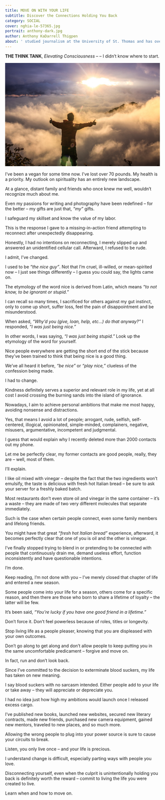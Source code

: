 ```yaml
---
title: MOVE ON WITH YOUR LIFE
subtitle: Discover the Connections Holding You Back 
category: SOCIAL
cover: nghia-le-57365.jpg
portrait: anthony-dark.jpg
author: Anthony KaDarrell Thigpen
about: ' studied journalism at the University of St. Thomas and has over 25 years-experience in publishing. AP Style news writing, marketing and photography are his passions.'
---
```


**THE THINK TANK**, *Elevating Consciousness* – – I didn’t know where to start.

![unsplash.com](./nghia-le-57365.jpg)

I’ve been a vegan for some time now. I’ve lost over 70 pounds. My health is a priority. My outlook on spirituality has an entirely new landscape. 

At a glance, distant family and friends who once knew me well, wouldn’t recognize much about me. 

Even my passions for writing and photography have been redefined – for the better – my gifts are just that, *“my”* gifts.

I safeguard my skillset and know the value of my labor.  

This is the response I gave to a missing-in-action friend attempting to reconnect after unexpectedly disappearing.

Honestly, I had no intentions on reconnecting, I merely slipped up and answered an unidentified cellular call. Afterward, I refused to be rude.

I admit, I’ve changed.

I used to be *“the nice guy”*. Not that I’m cruel, ill-willed, or mean-spirited now – I just see things differently – I guess you could say, the lights came on.

The etymology of the word nice is derived from Latin, which means *“to not know, to be ignorant or stupid.”*

I can recall so many times, I sacrificed for others against my gut instinct, only to come up short, suffer loss, feel the pain of disappointment and be misunderstood.

When asked, *“Why’d you (give, loan, help, etc…) do that anyway?”* I responded, *“I was just being nice.”*

In other words, I was saying, *“I was just being stupid.”* Look up the etymology of the word for yourself.

Nice people everywhere are getting the short end of the stick because they’ve been trained to think that being nice is a good thing. 

We’ve all heard it before, *“be nice”* or *“play nice,”* clueless of the confession being made. 

I had to change.

Kindness definitely serves a superior and relevant role in my life, yet at all cost I avoid crossing the burning sands into the island of ignorance.  

Nowadays, I aim to achieve personal ambitions that make me most happy, avoiding nonsense and distractions.

Yes, that means I avoid a lot of people; arrogant, rude, selfish, self-centered, illogical, opinionated, simple-minded, complainers, negative, misusers, argumentative, incompetent and judgmental. 

I guess that would explain why I recently deleted more than 2000 contacts out my phone. 

Let me be perfectly clear, my former contacts are good people, really, they are – well, most of them.

I’ll explain.

I like oil mixed with vinegar – despite the fact that the two ingredients won’t emulsify, the taste is delicious with fresh hot Italian bread – be sure to ask your server for a freshly baked batch. 

Most restaurants don’t even store oil and vinegar in the same container – it’s a waste – they are made of two very different molecules that separate immediately.

Such is the case when certain people connect, even some family members and lifelong friends. 

You might have that great *“fresh hot Italian bread”* experience, afterward, it becomes perfectly clear that one of you is oil and the other is vinegar.

I’ve finally stopped trying to blend in or pretending to be connected with people that continuously drain me, demand useless effort, function inconsistently and have questionable intentions. 

I’m done.

Keep reading, I’m not done with you – I’ve merely closed that chapter of life and entered a new season.

Some people come into your life for a season, others come for a specific reason, and then there are those who born to share a lifetime of loyalty – the latter will be few.

It’s been said, *“You’re lucky if you have one good friend in a lifetime.”*

Don’t force it. Don’t feel powerless because of roles, titles or longevity.

Stop living life as a people pleaser, knowing that you are displeased with your own outcomes.

Don’t go along to get along and don’t allow people to keep putting you in the same uncomfortable predicament – forgive and move on.

In fact, run and don’t look back.

Since I’ve committed to the decision to exterminate blood suckers, my life has taken on new meaning.

I say blood suckers with no sarcasm intended. Either people add to your life or take away – they will appreciate or depreciate you. 

I had no idea just how high my ambitions would launch once I released excess cargo.

I’ve published new books, launched new websites, secured new literary contracts, made new friends, purchased new camera equipment, gained new mentors, traveled to new places, and so much more. 

Allowing the wrong people to plug into your power source is sure to cause your circuits to break. 

Listen, you only live once – and your life is precious. 

I understand change is difficult, especially parting ways with people you love.

Disconnecting yourself, even when the culprit is unintentionally holding you back is definitely worth the reward – commit to living the life you were created to live.

Learn when and how to move on.
